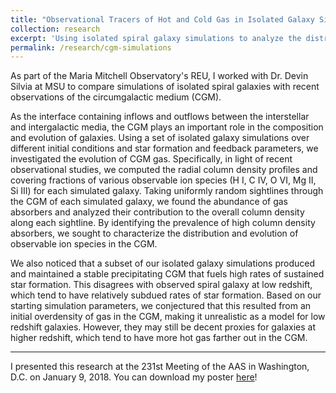 ```yaml
---
title: "Observational Tracers of Hot and Cold Gas in Isolated Galaxy Simulations"
collection: research
excerpt: 'Using isolated spiral galaxy simulations to analyze the distribution of gas in the circumgalactic medium.'
permalink: /research/cgm-simulations
---
```


As part of the Maria Mitchell Observatory's REU, I worked with Dr. Devin Silvia at MSU to compare simulations of isolated spiral galaxies with recent observations of the circumgalactic medium (CGM).

As the interface containing inflows and outflows between the interstellar and intergalactic media, the CGM plays an important role in the composition and evolution of galaxies. Using a set of isolated galaxy simulations over different initial conditions and star formation and feedback parameters, we investigated the evolution of CGM gas. Specifically, in light of recent observational studies, we computed the radial column density profiles and covering fractions of various observable ion species (H I, C IV, O VI, Mg II, Si III) for each simulated galaxy. Taking uniformly random sightlines through the CGM of each simulated galaxy, we found the abundance of gas absorbers and analyzed their contribution to the overall column density along each sightline. By identifying the prevalence of high column density absorbers, we sought to characterize the distribution and evolution of observable ion species in the CGM.

We also noticed that a subset of our isolated galaxy simulations produced and maintained a stable precipitating CGM that fuels high rates of sustained star formation. This disagrees with observed spiral galaxy at low redshift, which tend to have relatively subdued rates of star formation. Based on our starting simulation parameters, we conjectured that this resulted from an initial overdensity of gas in the CGM, making it unrealistic as a model for low redshift galaxies. However, they may still be decent proxies for galaxies at higher redshift, which tend to have more hot gas farther out in the CGM.

----

I presented this research at the 231st Meeting of the AAS in Washington, D.C. on January 9, 2018. You can download my poster [here](/files/aas_2018_poster_v4.pdf)!
